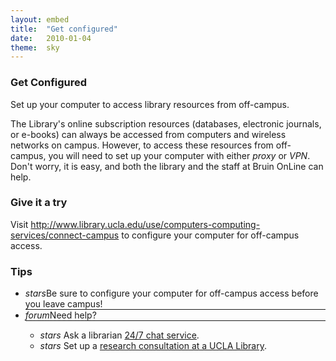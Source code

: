 ```yaml
---
layout: embed
title:  "Get configured"
date:   2010-01-04
theme:  sky
---
```

<section style="text-align: left;">
    <h3>Get Configured</h3>
    <p class="intro">Set up your computer to access library resources from off-campus.</p>
    <p class="flow-text">The Library's online subscription resources (databases, electronic journals, or e-books) can always be accessed from computers and wireless networks on campus. However, to access these resources from off-campus, you will need to set up your computer with either <em>proxy</em> or <em>VPN</em>. Don't worry, it is easy, and both the library and the staff at Bruin OnLine can help.</p>
</section>
<section style="text-align: left;">
    <h3><i class="fa fa-pencil-square-o" aria-hidden="true"></i> Give it a try</h3>
    <p class="flow-text">Visit <a href="http://www.library.ucla.edu/use/computers-computing-services/connect-campus" target="_blank">http://www.library.ucla.edu/use/computers-computing-services/connect-campus</a> to configure your computer for off-campus access.</p>
</section>
<section style="text-align: left;">
    <h3>Tips</h3>
    <ul class="collapsible" data-collapsible="accordion">
        <li>
          <div class="collapsible-header" style="border-bottom-style: solid; border-bottom-width: thin;"><i class="material-icons">stars</i>Be sure to configure your computer for off-campus access before you leave campus!</div>
          <div class="collapsible-body"></div>
        </li>
        <li>
            <div class="collapsible-header" style="border-bottom-style: solid; border-bottom-width: thin;"><i class="material-icons">forum</i>Need help?</div>
            <div class="collapsible-body">
                <ul>
                    <li>
                        <i class="material-icons">stars</i> Ask a librarian <a href="http://library.ucla.edu/questions" target="_blank">24/7 chat service</a>.</li>
                    <li>
                        <i class="material-icons">stars</i> Set up a <a href="http://library.ucla.edu/questions" target="_blank">research consultation at a UCLA Library</a>.
                    </li>
                </ul>
            </div>
        </li>
    </ul>
</section>